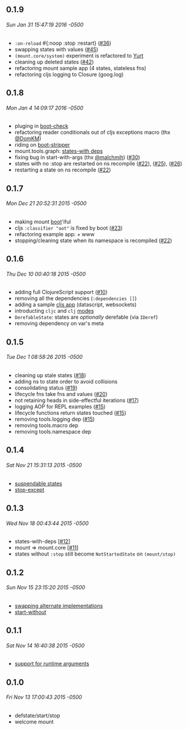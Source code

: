 ## 0.1.9
###### Sun Jan 31 15:47:19 2016 -0500

* `:on-reload` #{:noop :stop :restart} ([#36](https://github.com/tolitius/mount/issues/36)) 
* swapping states with values ([#45](https://github.com/tolitius/mount/issues/45))
* `(mount.core/system)` experiment is refactored to [Yurt](https://github.com/tolitius/yurt)
* cleaning up deleted states ([#42](https://github.com/tolitius/mount/issues/42))
* refactoring mount sample app (4 states, stateless fns)
* refactoring cljs logging to Closure (goog.log)

## 0.1.8
###### Mon Jan 4 14:09:17 2016 -0500

* pluging in [boot-check](https://github.com/tolitius/boot-check)
* refactoring reader conditionals out of cljs exceptions macro (thx [@DomKM](https://github.com/DomKM))
* riding on [boot-stripper](https://github.com/tolitius/boot-stripper)
* mount.tools.graph: [states-with deps](https://github.com/tolitius/mount/blob/0.1.8/src/mount/tools/graph.cljc#L20)
* fixing bug in start-with-args (thx [@malchmih](https://github.com/malchmih)) ([#30](https://github.com/tolitius/mount/issues/30))
* states with no :stop are restarted on ns recompile ([#22](https://github.com/tolitius/mount/issues/22)), ([#25](https://github.com/tolitius/mount/issues/25)), ([#26](https://github.com/tolitius/mount/issues/26))
* restarting a state on ns recompile ([#22](https://github.com/tolitius/mount/issues/22))

## 0.1.7
###### Mon Dec 21 20:52:31 2015 -0500

* making mount [boot](https://github.com/boot-clj/boot)'iful
* cljs `:classifier "aot"` is fixed by boot ([#23](https://github.com/tolitius/mount/issues/23))
* refactoring example app: + www
* stopping/cleaning state when its namespace is recompiled ([#22](https://github.com/tolitius/mount/issues/22))

## 0.1.6
###### Thu Dec 10 00:40:18 2015 -0500

* adding full ClojureScript support ([#10](https://github.com/tolitius/mount/issues/10))
* removing all the dependencies (`:dependencies []`)
* adding a sample [cljs app](https://github.com/tolitius/mount/blob/1ac28981a6a63a103a9057fd34a338c37acb913b/doc/clojurescript.md#mounting-that-clojurescript) (datascript, websockets)
* introducting `cljc` and `clj` [modes](https://github.com/tolitius/mount/blob/1ac28981a6a63a103a9057fd34a338c37acb913b/doc/clojurescript.md#mount-modes)
* `DerefableState`: states are _optionally_ derefable (via `IDeref`)
* removing dependency on var's meta

## 0.1.5
###### Tue Dec 1 08:58:26 2015 -0500

* cleaning up stale states ([#18](https://github.com/tolitius/mount/issues/18))
* adding ns to state order to avoid collisions
* consolidating status ([#19](https://github.com/tolitius/mount/issues/19))
* lifecycle fns take fns and values ([#20](https://github.com/tolitius/mount/issues/20))
* not retaining heads in side-effectful iterations ([#17](https://github.com/tolitius/mount/issues/17))
* logging AOP for REPL examples ([#15](https://github.com/tolitius/mount/issues/15))
* lifecycle functions return states touched ([#15](https://github.com/tolitius/mount/issues/15))
* removing tools.logging dep ([#15](https://github.com/tolitius/mount/issues/15))
* removing tools.macro dep
* removing tools.namespace dep

## 0.1.4
###### Sat Nov 21 15:31:13 2015 -0500

* [suspendable states](https://github.com/tolitius/mount#suspending-and-resuming)
* [stop-except](https://github.com/tolitius/mount#stop-an-application-except-certain-states)

## 0.1.3
###### Wed Nov 18 00:43:44 2015 -0500

* states-with-deps [[#12](https://github.com/tolitius/mount/issues/12)]
* mount => mount.core [[#11](https://github.com/tolitius/mount/issues/11)]
* states without `:stop` still become `NotStartedState` on `(mount/stop)`

## 0.1.2
###### Sun Nov 15 23:15:20 2015 -0500

* [swapping alternate implementations](https://github.com/tolitius/mount#swapping-alternate-implementations)
* [start-without](https://github.com/tolitius/mount#start-an-application-without-certain-states)

## 0.1.1
###### Sat Nov 14 16:40:38 2015 -0500

* [support for runtime arguments](https://github.com/tolitius/mount#runtime-arguments)

## 0.1.0
###### Fri Nov 13 17:00:43 2015 -0500

* defstate/start/stop
* welcome mount
